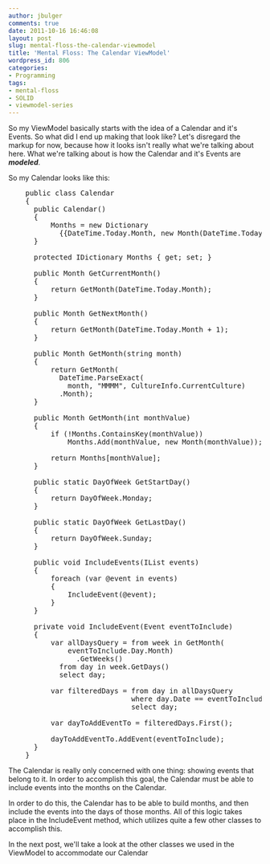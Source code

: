 ```yaml
---
author: jbulger
comments: true
date: 2011-10-16 16:46:08
layout: post
slug: mental-floss-the-calendar-viewmodel
title: 'Mental Floss: The Calendar ViewModel'
wordpress_id: 806
categories:
- Programming
tags:
- mental-floss
- SOLID
- viewmodel-series
---
```


So my ViewModel basically starts with the idea of a Calendar and it's Events. So what did I end up making that look like? Let's disregard the markup for now, because how it looks isn't really what we're talking about here. What we're talking about is how the Calendar and it's Events are _**modeled**_.

<!-- more -->

So my Calendar looks like this:

<pre>
    public class Calendar
    {
      public Calendar()
      {
          Months = new Dictionary<int, Month> 
            {{DateTime.Today.Month, new Month(DateTime.Today.Month)}};
      }

      protected IDictionary<int, Month> Months { get; set; }

      public Month GetCurrentMonth()
      {
          return GetMonth(DateTime.Today.Month);
      }

      public Month GetNextMonth()
      {
          return GetMonth(DateTime.Today.Month + 1);
      }

      public Month GetMonth(string month)
      {
          return GetMonth(
            DateTime.ParseExact(
              month, "MMMM", CultureInfo.CurrentCulture)
            .Month);
      }

      public Month GetMonth(int monthValue)
      {
          if (!Months.ContainsKey(monthValue))
              Months.Add(monthValue, new Month(monthValue));

          return Months[monthValue];
      }

      public static DayOfWeek GetStartDay()
      {
          return DayOfWeek.Monday;
      }

      public static DayOfWeek GetLastDay()
      {
          return DayOfWeek.Sunday;
      }

      public void IncludeEvents(IList<Event> events)
      {
          foreach (var @event in events)
          {
              IncludeEvent(@event);
          }
      }

      private void IncludeEvent(Event eventToInclude)
      {
          var allDaysQuery = from week in GetMonth(
              eventToInclude.Day.Month)
                .GetWeeks()
            from day in week.GetDays()
            select day;

          var filteredDays = from day in allDaysQuery
                             where day.Date == eventToInclude.Day.Date
                             select day;

          var dayToAddEventTo = filteredDays.First();

          dayToAddEventTo.AddEvent(eventToInclude);
      }
    }
</pre>

The Calendar is really only concerned with one thing: showing events that belong to it. In order to accomplish this goal, the Calendar must be able to include events into the months on the Calendar.

In order to do this, the Calendar has to be able to build months, and then include the events into the days of those months. All of this logic takes place in the IncludeEvent method, which utilizes quite a few other classes to accomplish this.

In the next post, we'll take a look at the other classes we used in the ViewModel to accommodate our Calendar
